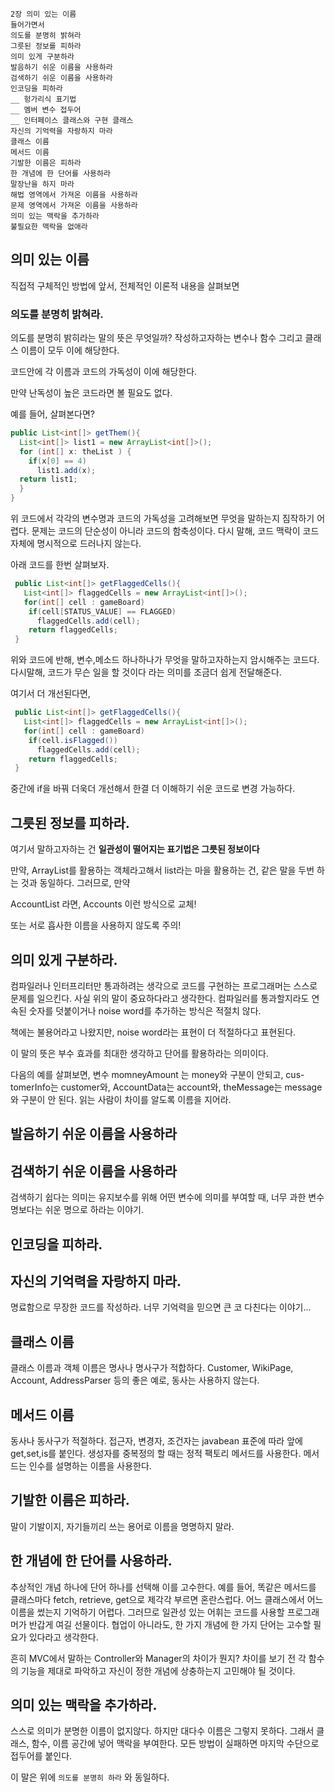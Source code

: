 ```
2장 의미 있는 이름
들어가면서
의도를 분명히 밝혀라
그릇된 정보를 피하라
의미 있게 구분하라
발음하기 쉬운 이름을 사용하라
검색하기 쉬운 이름을 사용하라
인코딩을 피하라
__ 헝가리식 표기법
__ 멤버 변수 접두어
__ 인터페이스 클래스와 구현 클래스
자신의 기억력을 자랑하지 마라
클래스 이름
메서드 이름
기발한 이름은 피하라
한 개념에 한 단어를 사용하라
말장난을 하지 마라
해법 영역에서 가져온 이름을 사용하라
문제 영역에서 가져온 이름을 사용하라
의미 있는 맥락을 추가하라
불필요한 맥락을 없애라
```
## 의미 있는 이름

직접적 구체적인 방법에 앞서, 전체적인 이론적 내용을 살펴보면

### 의도를 분명히 밝혀라.
의도를 분명히 밝히라는 말의 뜻은 무엇일까?
작성하고자하는 변수나 함수 그리고 클래스 이름이 모두 이에 해당한다.

코드안에 각 이름과 코드의 가독성이 이에 해당한다.

만약 난독성이 높은 코드라면 볼 필요도 없다.

예를 들어, 살펴본다면?
```java
public List<int[]> getThem(){
  List<int[]> list1 = new ArrayList<int[]>();
  for (int[] x: theList ) {
    if(x[0] == 4)
      list1.add(x);
  return list1;
  }
}
```
 위 코드에서 각각의 변수명과 코드의 가독성을 고려해보면 무엇을 말하는지 짐작하기 어렵다.
문제는 코드의 단순성이 아니라 코드의 함축성이다. 다시 말해, 코드 맥락이 코드 자체에 명시적으로 드러나지 않는다.

아래 코드를 한번 살펴보자.
```java
 public List<int[]> getFlaggedCells(){
   List<int[]> flaggedCells = new ArrayList<int[]>();
   for(int[] cell : gameBoard)
    if(cell[STATUS_VALUE] == FLAGGED)
      flaggedCells.add(cell);
    return flaggedCells;
 }
```

위와 코드에 반해, 변수,메소드 하나하나가 무엇을 말하고자하는지 암시해주는 코드다.
다시말해, 코드가 무슨 일을 할 것이다 라는 의미를 조금더 쉽게 전달해준다.

여기서 더 개선된다면,

```java
 public List<int[]> getFlaggedCells(){
   List<int[]> flaggedCells = new ArrayList<int[]>();
   for(int[] cell : gameBoard)
    if(cell.isFlagged())
      flaggedCells.add(cell);
    return flaggedCells;
 }
```

중간에 if을 바꿔 더욱더 개선해서 한결 더 이해하기 쉬운 코드로 변경 가능하다.

## 그릇된 정보를 피하라.

여기서 말하고자하는 건 **일관성이 떨어지는 표기법은 그릇된 정보이다**

만약, ArrayList를 활용하는 객체라고해서 list라는 마을 활용하는 건, 같은 말을 두번 하는 것과 동일하다. 그러므로, 만약

AccountList 라면, Accounts 이런 방식으로 교체!

또는 서로 흡사한 이름을 사용하지 않도록 주의!

## 의미 있게 구분하라.
 컴파일러나 인터프리터만 통과하려는 생각으로 코드를 구현하는 프로그래머는 스스로 문제를 일으킨다.
사실 위의 말이 중요하다라고 생각한다.
컴파일러를 통과할지라도 연속된 숫자를 덧붙이거나 noise word를 추가하는 방식은 적절치 않다.

책에는 불용어라고 나왔지만, noise word라는 표현이 더 적절하다고 표현된다.

이 말의 뜻은 부수 효과를 최대한 생각하고 단어를 활용하라는 의미이다.

 다음의 예를 살펴보면, 변수 momneyAmount 는 money와 구분이 안되고, cus-tomerInfo는 customer와, AccountData는 account와, theMessage는 message와 구분이 안 된다. 읽는 사람이 차이를 알도록 이름을 지어라.

## 발음하기 쉬운 이름을 사용하라
## 검색하기 쉬운 이름을 사용하라

검색하기 쉽다는 의미는 유지보수를 위해 어떤 변수에 의미를 부여할 때, 너무 과한 변수명보다는 쉬운 명으로 하라는 이야기.

## 인코딩을 피하라.
## 자신의 기억력을 자랑하지 마라.
 명료함으로 무장한 코드를 작성하라. 너무 기억력을 믿으면 큰 코 다친다는 이야기...

## 클래스 이름
 클래스 이름과 객체 이름은 명사나 명사구가 적합하다.
 Customer, WikiPage, Account, AddressParser 등의 좋은 예로, 동사는 사용하지 않는다.
## 메서드 이름
 동사나 동사구가 적절하다. 접근자, 변경자, 조건자는 javabean 표준에 따라 앞에 get,set,is를 붙인다.
 생성자를 중복정의 할 때는 정적 팩토리 메서드를 사용한다. 메서드는 인수를 설명하는 이름을 사용한다.
## 기발한 이름은 피하라.
말이 기발이지, 자기들끼리 쓰는 용어로 이름을 명명하지 말라.

## 한 개념에 한 단어를 사용하라.

추상적인 개념 하나에 단어 하나를 선택해 이를 고수한다.
예를 들어, 똑같은 메서드를 클래스마다 fetch, retrieve, get으로 제각각 부르면 혼란스럽다. 어느 클래스에서 어느 이름을 썼는지 기억하기 어렵다.
그러므로 일관성 있는 어휘는 코드를 사용할 프로그래머가 반갑게 여길 선물이다.
협업이 아니라도, 한 가지 개념에 한 가지 단어는 고수할 필요가 있다라고 생각한다.

흔히 MVC에서 말하는 Controller와 Manager의 차이가 뭔지? 차이를 보기 전 각 함수의 기능을 제대로 파악하고 자신이 정한 개념에 상충하는지 고민해야 될 것이다.

## 의미 있는 맥락을 추가하라.
 스스로 의미가 분명한 이름이 없지않다. 하지만 대다수 이름은 그렇지 못하다. 그래서 클래스, 함수, 이름 공간에 넣어 맥락을 부여한다. 모든 방법이 실패하면 마지막 수단으로 접두어를 붙인다.

이 말은 위에 `의도를 분명히 하라` 와 동일하다.

